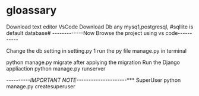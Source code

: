 # gloassary
Download  text editor  VsCode
Download Db any mysq1,postgresql,
#sqllite is default database#
-------------Now Browse the project using vs code-----------

Change the db setting in setting.py
1 run the  py file manage.py
  in terminal
  
  python manage.py migrate
  after applying the migration
  Run the Django appliaction
  python manage.py runserver
  
  *----------IMPORTANT  NOTE---------------------****
  SuperUser
  python manage.py createsuperuser
  
